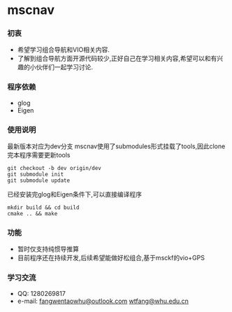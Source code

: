 # mscnav
### 初衷
- 希望学习组合导航和VIO相关内容.
- 了解到组合导航方面开源代码较少,正好自己在学习相关内容,希望可以和有兴趣的小伙伴们一起学习讨论.

### 程序依赖
- glog 
- Eigen

### 使用说明
最新版本对应为dev分支
mscnav使用了submodules形式挂载了tools,因此clone完本程序需要更新tools

```shell
git checkout -b dev origin/dev
git submodule init
git submodule update
```
已经安装完glog和Eigen条件下,可以直接编译程序
```shell
mkdir build && cd build 
cmake .. && make
```

### 功能
- 暂时仅支持纯惯导推算
- 目前程序还在持续开发,后续希望能做好松组合,基于msckf的vio+GPS

### 学习交流
- QQ: 1280269817
- e-mail: fangwentaowhu@outlook.com   wtfang@whu.edu.cn
